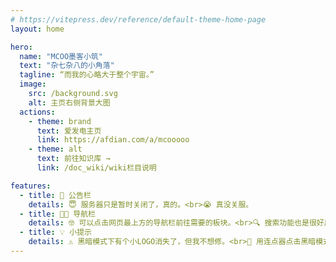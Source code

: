 ```yaml
---
# https://vitepress.dev/reference/default-theme-home-page
layout: home

hero:
  name: "MCOO墨客小筑"
  text: "杂七杂八的小角落"
  tagline: “而我的心略大于整个宇宙。”
  image:
    src: /background.svg
    alt: 主页右侧背景大图
  actions:
    - theme: brand
      text: 爱发电主页
      link: https://afdian.com/a/mcooooo
    - theme: alt
      text: 前往知识库 →
      link: /doc_wiki/wiki栏目说明

features:
  - title: 🥳 公告栏
    details: 😇 服务器只是暂时关闭了，真的。<br>😭 真没关服。
  - title: 👏🏻 导航栏
    details: 🤓 可以点击网页最上方的导航栏前往需要的板块。<br>🔍 搜索功能也是很好用的。
  - title: 💡 小提示
    details: ⚠️ 黑暗模式下有个小LOGO消失了，但我不想修。<br>🥳 用连点器点击黑暗模式切换按钮有惊喜。
---
```


